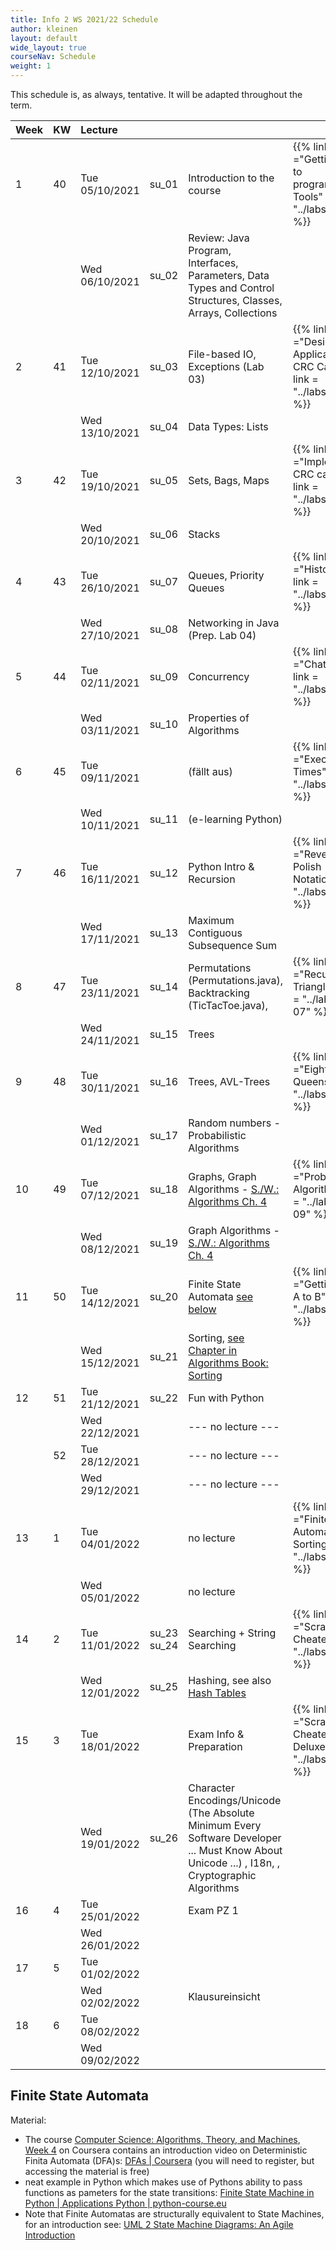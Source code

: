 ```yaml
---
title: Info 2 WS 2021/22 Schedule
author: kleinen
layout: default
wide_layout: true
courseNav: Schedule
weight: 1
---
```


This schedule is, as always, tentative. It will be adapted throughout the term.


| Week | KW  | Lecture        |       |                                                                                                                                                |                                                                                    | Lab |     |
|:---- |:--- |:-------------- |:----- |:---------------------------------------------------------------------------------------------------------------------------------------------- |:---------------------------------------------------------------------------------- |:--- |:--- |
| 1    | 40  | Tue 05/10/2021 | su_01 | Introduction to the course                                                                                                                     | {{% link title ="Getting back to programming, Tools" link = "../labs/lab-00" %}}   |     |     |
|      |     | Wed 06/10/2021 | su_02 | Review: Java Program, Interfaces, Parameters, Data Types and Control Structures, Classes, Arrays, Collections                                  |                                                                                    |     |     |
| 2    | 41  | Tue 12/10/2021 | su_03 | File-based IO, Exceptions (Lab 03)                                                                                                             | {{% link title ="Designing an Application, CRC Cards " link = "../labs/lab-01" %}} |     |     |
|      |     | Wed 13/10/2021 | su_04 | Data Types: Lists                                                                                                                              |                                                                                    |     |     |
| 3    | 42  | Tue 19/10/2021 | su_05 | Sets, Bags, Maps                                                                                                                               | {{% link title ="Implementing CRC cards " link = "../labs/lab-02" %}}              |     |     |
|      |     | Wed 20/10/2021 | su_06 | Stacks                                                                                                                                         |                                                                                    |     |     |
| 4    | 43  | Tue 26/10/2021 | su_07 | Queues, Priority Queues                                                                                                                        | {{% link title ="Histogram" link = "../labs/lab-03" %}}                            |     |     |
|      |     | Wed 27/10/2021 | su_08 | Networking in Java (Prep. Lab 04)                                                                                                              |                                                                                    |     |     |
| 5    | 44  | Tue 02/11/2021 | su_09 | Concurrency                                                                                                                                    | {{% link title ="Chatterbox" link = "../labs/lab-04" %}}                           |     |     |
|      |     | Wed 03/11/2021 | su_10 | Properties of Algorithms                                                                                                                       |                                                                                    |     |     |
| 6    | 45  | Tue 09/11/2021 |       | (fällt aus)                                                                                                                                    | {{% link title ="Execution Times" link = "../labs/lab-05" %}}                      |     |     |
|      |     | Wed 10/11/2021 | su_11 | (e-learning Python)                                                                                                                            |                                                                                    |     |     |
| 7    | 46  | Tue 16/11/2021 | su_12 | Python Intro & Recursion                                                                                                                       | {{% link title ="Reverse Polish Notation" link = "../labs/lab-06" %}}              |     |     |
|      |     | Wed 17/11/2021 | su_13 | Maximum Contiguous Subsequence Sum                                                                                                             |                                                                                    |     |     |
| 8    | 47  | Tue 23/11/2021 | su_14 | Permutations (Permutations.java), Backtracking (TicTacToe.java),                                                                               | {{% link title ="Recursive Triangles" link = "../labs/lab-07" %}}                  |     |     |
|      |     | Wed 24/11/2021 | su_15 | Trees                                                                                                                                          |                                                                                    |     |     |
| 9    | 48  | Tue 30/11/2021 | su_16 | Trees, AVL-Trees                                                                                                                               | {{% link title ="Eight Queens" link = "../labs/lab-08" %}}                         |     |     |
|      |     | Wed 01/12/2021 | su_17 | Random numbers - Probabilistic Algorithms                                                                                                      |                                                                                    |     |     |
| 10   | 49  | Tue 07/12/2021 | su_18 | Graphs, Graph Algorithms - [S./W.: Algorithms Ch. 4](https://algs4.cs.princeton.edu/40graphs/)                                                 | {{% link title ="Probabilistic Algorithms" link = "../labs/lab-09" %}}             |     |     |
|      |     | Wed 08/12/2021 | su_19 | Graph Algorithms -  [S./W.: Algorithms Ch. 4](https://algs4.cs.princeton.edu/40graphs/)                                                        |                                                                                    |     |     |
| 11   | 50  | Tue 14/12/2021 | su_20 | Finite State Automata [see below](#finite-state-automata)                                                                                      | {{% link title ="Getting from A to B" link = "../labs/lab-10" %}}                  |     |     |
|      |     | Wed 15/12/2021 | su_21 | Sorting, [see Chapter in Algorithms Book: Sorting](https://algs4.cs.princeton.edu/20sorting/)                                                  |                                                                                    |     |     |
| 12   | 51  | Tue 21/12/2021 | su_22 | Fun with Python                                                                                                                                |                                                                                    |     |     |
|      |     | Wed 22/12/2021 |       | --- no lecture ---                                                                                                                             |                                                                                    |     |     |
|      | 52  | Tue 28/12/2021 |       | --- no lecture ---                                                                                                                             |                                                                                    |     |     |
|      |     | Wed 29/12/2021 |       | --- no lecture ---                                                                                                                             |                                                                                    |     |     |
| 13   | 1   | Tue 04/01/2022 |       | no lecture                                                                                                                                     | {{% link title ="Finite State Automata and Sorting" link = "../labs/lab-11" %}}    |     |     |
|      |     | Wed 05/01/2022 |       | no lecture                                                                                                                                     |                                                                                    |     |     |
| 14   | 2   | Tue 11/01/2022 | su_23 su_24 | Searching  + String Searching                                                                                                                                    | {{% link title ="Scrabble Cheater" link = "../labs/lab-12" %}}                     |     |     |
|      |     | Wed 12/01/2022 | su_25 | Hashing, see also [Hash Tables](https://algs4.cs.princeton.edu/34hash/)                                                                                                                                        |                                                                                    |     |     |
| 15   | 3   | Tue 18/01/2022 |       | Exam Info & Preparation                                                                                                            | {{% link title ="Scrabble Cheater Deluxe" link = "../labs/lab-13" %}}              |     |     |
|      |     | Wed 19/01/2022 | su_26 | Character Encodings/Unicode (The Absolute Minimum Every Software Developer ... Must Know About Unicode ...) , I18n, , Cryptographic Algorithms |                                                                                    |     |     |
| 16   | 4   | Tue 25/01/2022 |       | Exam PZ 1                                                                                                                                      |                                                                                    |     |     |
|      |     | Wed 26/01/2022 |       |                                                                                                                                                |                                                                                    |     |     |
| 17   | 5   | Tue 01/02/2022 |       |                                                                                                                                                |                                                                                    |     |     |
|      |     | Wed 02/02/2022 |       | Klausureinsicht                                                                                                                                |                                                                                    |     |     |
| 18   | 6   | Tue 08/02/2022 |       |                                                                                                                                                |                                                                                    |     |     |
|      |     | Wed 09/02/2022 |       |                                                                                                                                                |                                                                                    |     |     |

## Finite State Automata
Material:

- The course [Computer Science: Algorithms, Theory, and Machines](https://www.coursera.org/learn/cs-algorithms-theory-machines),
[Week 4](https://www.coursera.org/learn/cs-algorithms-theory-machines/home/week/4) on Coursera contains an introduction video on Deterministic Finita Automata (DFA)s:
[DFAs | Coursera](https://www.coursera.org/learn/cs-algorithms-theory-machines/lecture/Jydy3/dfas) (you will need to register, but accessing the material is free)
- neat example in Python which makes use of Pythons ability to pass functions as pameters for the state transitions: [Finite State Machine in Python | Applications Python | python-course.eu](https://python-course.eu/applications-python/finite-state-machine.php)
- Note that Finite Automatas are structurally equivalent to State Machines, for an introduction see: [UML 2 State Machine Diagrams: An Agile Introduction](http://agilemodeling.com/artifacts/stateMachineDiagram.htm)




<!--
DWW
Introduction to the course
Review: Java Program, Interfaces, Parameters, Data Types and Control Structures, Classes, Arrays, Collections
Client/Server concept
Networking in Java (URLReader)
File-based IO (MakeDirectories - AlphabeticComparator - DirList - InFile - JustReadIt - Jabberwocky)
GUIs, AWT and Swing, Event handler
Properties of Algorithms (Euclid - Complexity - Birthday example)
Maximum Contiguous Subsequence Sum (Code Examples- Triple - MCSS_Main - MCSS_Algorithms - DowJones - DowJones.txt)
Abstraction: Abstract Data Types
Design Patterns, Lists (ListStuff.shtml - List.java - DLList.java - Photo.java)
More lists
Sets ,Bags, Maps| (Set - SetAsList - SetTest)
Stacks (Stack.java - StackAsArray.java - StackAsList.java - Palindrome.java - StackUnderflow.java)
Queues, Priority Queues| (Underflow.java - TestQueue.java - ArrayQueue.java - LinkedQueue.java - Queue.java )
ADTs and the Julian Date, How to Solve It (Polya)
Random numbers -
Probabilistic Algorithms
Recursion
Permutations (Handout on Permutations), Backtracking (TicTacToe.java), Trees (Tree.java - Node.java - TestTree.java - ListTree.java)
AVL-Trees (AVL Tutorial), Tries
Graphs
Graph Algorithms, Quadtrees
Sorting
Finite State Automata
Heapsort (Handout-heap - Heapsort.java), Searching. Nearest Neighbor, Branch and Bound
String Searching
Hashing
NP-Complete Problems
Coding Algorithms
Unicode (The Absolute Minimum Every Software Developer ... Must Know About Unicode ...), Cryptographic Algorithms



Scanning and Parsing Algorithms 1
Scanning and Parsing Algorithms 2

Enumerations (Main - Card - ShuffleAndDeal)
Collections - - Iterators


Readings:

What every computer scientist needs to know about floating point numbers

Why computers suck at maths



If time: more Java AWT
(AllComponents.java- Scribble2.java - FrameHandler.java)

-->
